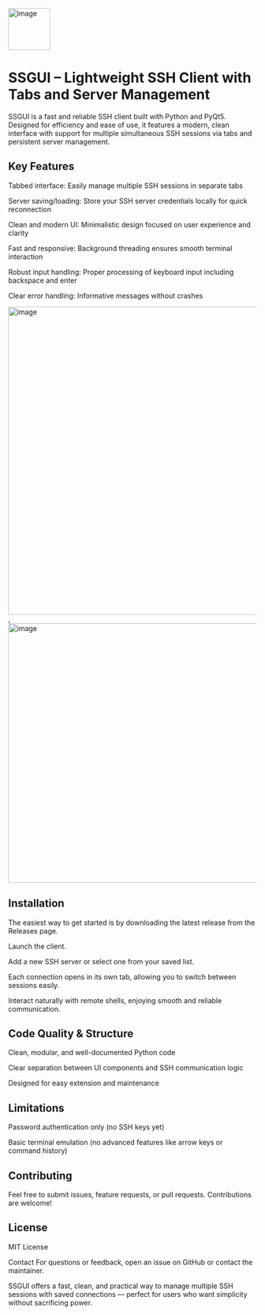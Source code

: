 <img width="85" height="85" alt="image" src="https://github.com/user-attachments/assets/605bff9e-56a5-4eca-96db-f2d5d48f59c6" />

# SSGUI – Lightweight SSH Client with Tabs and Server Management
SSGUI is a fast and reliable SSH client built with Python and PyQt5. Designed for efficiency and ease of use, it features a modern, clean interface with support for multiple simultaneous SSH sessions via tabs and persistent server management.

## Key Features
Tabbed interface: Easily manage multiple SSH sessions in separate tabs

Server saving/loading: Store your SSH server credentials locally for quick reconnection

Clean and modern UI: Minimalistic design focused on user experience and clarity

Fast and responsive: Background threading ensures smooth terminal interaction

Robust input handling: Proper processing of keyboard input including backspace and enter

Clear error handling: Informative messages without crashes

<img width="890" height="624" alt="image" src="https://github.com/user-attachments/assets/940aaa9f-8ce4-4d71-ac76-eba951eeae91" />, <img width="596" height="526" alt="image" src="https://github.com/user-attachments/assets/147c67de-8f86-47ab-83f0-666f113132e6" />


## Installation
The easiest way to get started is by downloading the latest release from the Releases page.

Launch the client.

Add a new SSH server or select one from your saved list.

Each connection opens in its own tab, allowing you to switch between sessions easily.

Interact naturally with remote shells, enjoying smooth and reliable communication.

## Code Quality & Structure
Clean, modular, and well-documented Python code

Clear separation between UI components and SSH communication logic

Designed for easy extension and maintenance

## Limitations
Password authentication only (no SSH keys yet)

Basic terminal emulation (no advanced features like arrow keys or command history)

## Contributing
Feel free to submit issues, feature requests, or pull requests. Contributions are welcome!

## License
MIT License

Contact
For questions or feedback, open an issue on GitHub or contact the maintainer.

SSGUI offers a fast, clean, and practical way to manage multiple SSH sessions with saved connections — perfect for users who want simplicity without sacrificing power.
